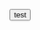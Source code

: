 <!DOCTYPE html>
<html lang="ru">
<head>
    <meta charset="UTF-8">
    <meta name="viewport" content="width=device-width, initial-scale=1.0">
    <title>Кнопка test</title>
</head>
<body>
    <!-- Простая кнопка -->
    <button type="button">test</button>
</body>
</html>

